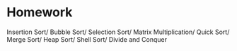 # Homework
Insertion Sort/
Bubble Sort/ 
Selection Sort/
Matrix Multiplication/ 
Quick Sort/ 
Merge Sort/
Heap Sort/
Shell Sort/
Divide and Conquer
